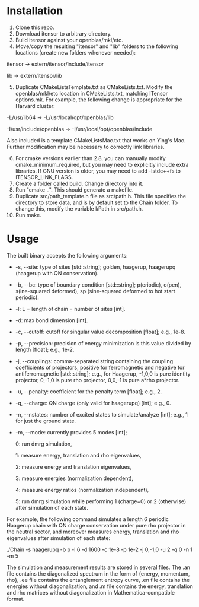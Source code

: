 # Installation

1. Clone this repo.
2. Download itensor to arbitrary directory.
3. Build itensor against your openblas/mkl/etc.
4. Move/copy the resulting "itensor" and "lib" folders to the following locations (create new folders whenever needed):

itensor -> extern/itensor/include/itensor

lib -> extern/itensor/lib

5. Duplicate CMakeListsTemplate.txt as CMakeLists.txt. Modify the openblas/mkl/etc location in CMakeLists.txt, matching ITensor options.mk. For example, the following change is appropriate for the Harvard cluster:

-L/usr/lib64 -> -L/usr/local/opt/openblas/lib

-I/usr/include/openblas -> -I/usr/local/opt/openblas/include

Also included is a template CMakeListsMac.txt that works on Ying's Mac. Further modification may be necessary to correctly link libraries.

6. For cmake versions earlier than 2.8, you can manually modify cmake_minimum_required, but you may need to explicitly include extra libraries. If GNU version is older, you may need to add -lstdc++fs to ITENSOR_LINK_FLAGS.
7. Create a folder called build. Change directory into it.
8. Run "cmake ..". This should generate a makefile.
9. Duplicate src/path_template.h file as src/path.h. This file specifies the directory to store data, and is by default set to the Chain folder. To change this, modify the variable kPath in src/path.h.
10. Run make.

# Usage

The built binary accepts the following arguments:

* -s, --site: type of sites [std::string]; golden, haagerup, haagerupq (haagerup with QN conservation).
* -b, --bc: type of boundary condition [std::string]; p(eriodic), o(pen), s(ine-squared deformed), sp (sine-squared deformed to hot start periodic).
* -l: L = length of chain = number of sites [int].
* -d: max bond dimension [int].
* -c, --cutoff: cutoff for singular value decomposition [float]; e.g., 1e-8.
* -p, --precision: precision of energy minimization is this value divided by length [float]; e.g., 1e-2.
* -j, --couplings: comma-separated string containing the coupling coefficients of projectors, positive for ferromagnetic and negative for antiferromagnetic [std::string]; e.g., for Haagerup, -1,0,0 is pure identity projector, 0,-1,0 is pure rho projector, 0,0,-1 is pure a*rho projector.
* -u, --penalty: coefficient for the penalty term [float]; e.g., 2.
* -q, --charge: QN charge (only valid for haagerupq) [int]; e.g., 0.
* -n, --nstates: number of excited states to simulate/analyze [int]; e.g., 1 for just the ground state.
* -m, --mode: currently provides 5 modes [int];
  
  0: run dmrg simulation,
  
  1: measure energy, translation and rho eigenvalues,
  
  2: measure energy and translation eigenvalues, 
  
  3: measure energies (normalization dependent),

  4: measure energy ratios (normalization independent),

  5: run dmrg simulation while performing 1 (charge=0) or 2 (otherwise) after simulation of each state.

For example, the following command simulates a length 6 periodic Haagerup chain with QN charge conservation under pure rho projector in the neutral sector, and moreover measures energy, translation and rho eigenvalues after simulation of each state:

./Chain -s haagerupq -b p -l 6 -d 1600 -c 1e-8 -p 1e-2 -j 0,-1,0 -u 2 -q 0 -n 1 -m 5

The simulation and measurement results are stored in several files.  The .an file contains the diagonalized spectrum in the form of {energy, momentum, rho}, .ee file contains the entanglement entropy curve, .en file contains the energies without diagonalization, and .m file contains the energy, translation and rho matrices without diagonalization in Mathematica-compatible format.